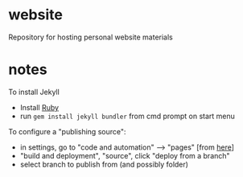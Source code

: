 # website
Repository for hosting personal website materials



# notes
To install Jekyll
- Install [Ruby](https://www.ruby-lang.org/en/documentation/installation/)
- run `gem install jekyll bundler` from cmd prompt on start menu 

To configure a "publishing source":
- in settings, go to "code and automation" --> "pages" [from [here](https://docs.github.com/en/pages/getting-started-with-github-pages/configuring-a-publishing-source-for-your-github-pages-site)]
- "build and deployment", "source", click "deploy from a branch"
- select branch to publish from (and possibly folder)
